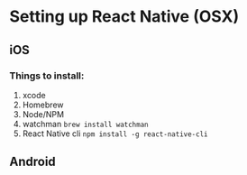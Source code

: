 # Setting up React Native (OSX)

## iOS

### Things to install:
1. xcode
2. Homebrew
3. Node/NPM
4. watchman ```brew install watchman```
5. React Native cli ```npm install -g react-native-cli```

## Android